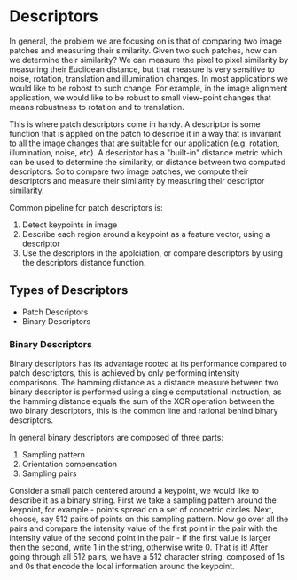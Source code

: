 # Descriptors

In general, the problem we are focusing on is that of comparing two image
patches and measuring their similarity. Given two such patches, how can we
determine their similarity? We can measure the pixel to pixel similarity by
measuring their Euclidean distance, but that measure is very sensitive to
noise, rotation, translation and illumination changes. In most applications we
would like to be robost to such change. For example, in the image alignment
application, we would like to be robust to small view-point changes that means
robustness to rotation and to translation.

This is where patch descriptors come in handy. A descriptor is some function
that is applied on the patch to describe it in a way that is invariant to all
the image changes that are suitable for our application (e.g. rotation,
illumination, noise, etc). A descriptor has a "built-in" distance metric which
can be used to determine the similarity, or distance between two computed
descriptors. So to compare two image patches, we compute their descriptors and
measure their similarity by measuring their descriptor similarity.

Common pipeline for patch descriptors is:

1. Detect keypoints in image
2. Describe each region around a keypoint as a feature vector, using a
descriptor
3. Use the descriptors in the applciation, or compare descriptors by using the
descriptors distance function.


## Types of Descriptors

- Patch Descriptors
- Binary Descriptors


### Binary Descriptors
Binary descriptors has its advantage rooted at its performance compared to
patch descriptors, this is achieved by only performing intensity comparisons.
The hamming distance as a distance measure between two binary descriptor is
performed using a single computational instruction, as the hamming distance
equals the sum of the XOR operation between the two binary descriptors, this is
the common line and rational behind binary descriptors.

In general binary descriptors are composed of three parts:

1. Sampling pattern
2. Orientation compensation
3. Sampling pairs

Consider a small patch centered around a keypoint, we would like to describe it
as a binary string. First we take a sampling pattern around the keypoint, for
example - points spread on a set of concetric circles. Next, choose, say 512
pairs of points on this sampling pattern. Now go over all the pairs and compare
the intensity value of the first point in the pair with the intensity value of
the second point in the pair - if the first value is larger then the second,
write 1 in the string, otherwise write 0. That is it! After going through all
512 pairs, we have a 512 character string, composed of 1s and 0s that encode
the local information around the keypoint.
